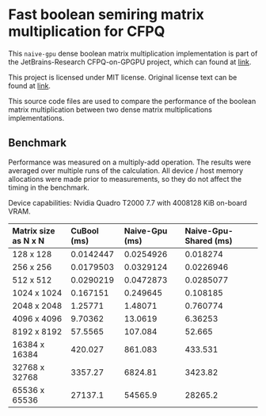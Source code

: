 # Fast boolean semiring matrix multiplication for CFPQ

This `naive-gpu` dense boolean matrix multiplication implementation is part of 
the JetBrains-Research CFPQ-on-GPGPU project, which can found at 
[link](https://github.com/JetBrains-Research/CFPQ-on-GPGPU).

This project is licensed under MIT license. Original license text can be found at
[link](https://github.com/JetBrains-Research/CFPQ-on-GPGPU/blob/master/LICENSE).

This source code files are used to compare the performance of the 
boolean matrix multiplication between two dense matrix multiplications implementations.

## Benchmark

Performance was measured on a multiply-add operation. The results were averaged over 
multiple runs of the calculation. All device / host memory allocations were made 
prior to measurements, so they do not affect the timing in the benchmark.

Device capabilities: Nvidia Quadro T2000 7.7 with 4008128 KiB on-board VRAM.

| Matrix size as N x N  | CuBool (ms) | Naive-Gpu (ms) | Naive-Gpu-Shared (ms) |
|:----------------------|:------------|:---------------|:----------------------|
| 128 x 128             | 0.0142447   | 0.0254926      | 0.018274              |
| 256 x 256             | 0.0179503   | 0.0329124      | 0.0226946             |
| 512 x 512             | 0.0290219   | 0.0472873      | 0.0285077             |
| 1024 x 1024           | 0.167151    | 0.249645       | 0.108185              |
| 2048 x 2048           | 1.25771     | 1.48071        | 0.760774              |
| 4096 x 4096           | 9.70362     | 13.0619        | 6.36253               |
| 8192 x 8192           | 57.5565     | 107.084        | 52.665                |
| 16384 x 16384         | 420.027     | 861.083        | 433.531               |
| 32768 x 32768         | 3357.27     | 6824.81        | 3423.82               |
| 65536 x 65536         | 27137.1     | 54565.9        | 28265.2               |